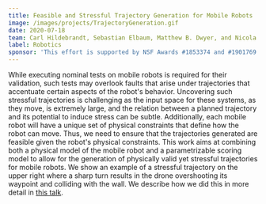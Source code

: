 ```yaml
---
title: Feasible and Stressful Trajectory Generation for Mobile Robots
image: /images/projects/TrajectoryGeneration.gif
date: 2020-07-18
team: Carl Hildebrandt, Sebastian Elbaum, Matthew B. Dwyer, and Nicola Bezzo
label: Robotics
sponsor: 'This effort is supported by NSF Awards #1853374 and #1901769 as well as the U.S. Army Research Office Grant #W911NF-19-1-0054'
---
```


While executing nominal tests on mobile robots is required for their validation, such tests may overlook faults that arise under trajectories that accentuate certain aspects of the robot's behavior. Uncovering such stressful trajectories is challenging as the input space for these systems, as they move, is extremely large, and the relation between a planned trajectory and its potential to induce stress can be subtle. Additionally, each mobile robot will have a unique set of physical constraints that define how the robot can move. Thus, we need to ensure that the trajectories generated are feasible given the robot's physical constraints. This work aims at combining both a physical model of the mobile robot and a parametrizable scoring model to allow for the generation of physically valid yet stressful trajectories for mobile robots. We show an example of a stressful trajectory on the upper right where a sharp turn results in the drone overshooting its waypoint and colliding with the wall. We describe how we did this in more detail in [this talk](https://www.youtube.com/watch?v=CGzUuVX2b3k).